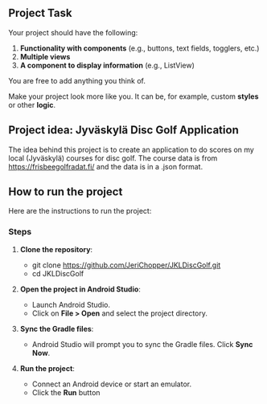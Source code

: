## Project Task

Your project should have the following:

1. **Functionality with components** (e.g., buttons, text fields, togglers, etc.)
2. **Multiple views**
3. **A component to display information** (e.g., ListView)

You are free to add anything you think of.

Make your project look more like you. It can be, for example, custom **styles** or other **logic**.

## Project idea: Jyväskylä Disc Golf Application
The idea behind this project is to create an application to do scores on my local (Jyväskylä) courses for disc golf. The course data is from https://frisbeegolfradat.fi/ and the data is in a .json format.

## How to run the project
Here are the instructions to run the project:

### Steps

1. **Clone the repository**:
    - git clone https://github.com/JeriChopper/JKLDiscGolf.git
    - cd JKLDiscGolf

2. **Open the project in Android Studio**:
    - Launch Android Studio.
    - Click on **File > Open** and select the project directory.

3. **Sync the Gradle files**:
    - Android Studio will prompt you to sync the Gradle files. Click **Sync Now**.

4. **Run the project**:
    - Connect an Android device or start an emulator.
    - Click the **Run** button


